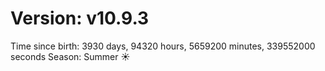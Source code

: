# Version: v10.9.3
Time since birth: 3930 days, 94320 hours, 5659200 minutes, 339552000 seconds
Season: Summer ☀️
